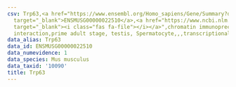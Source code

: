 ```yaml
---
csv: Trp63,<a href="https://www.ensembl.org/Homo_sapiens/Gene/Summary?db=core;g=ENSMUSG00000022510"
  target="_blank">ENSMUSG00000022510</a>,<a href="https://www.ncbi.nlm.nih.gov/pubmed/25450459"
  target="_blank"><i class="fas fa-file"></i></a>",chromatin immunoprecipitation assay,direct
  interaction,prime adult stage, testis, Spermatocyte,,,transcriptional regulation,
data_alias: Trp63
data_id: ENSMUSG00000022510
data_numevidence: 1
data_species: Mus musculus
data_taxid: '10090'
title: Trp63
---
```

